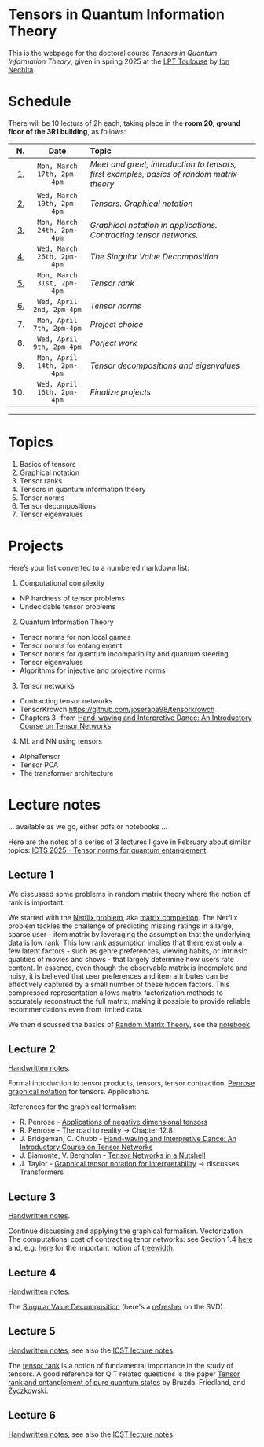 # Tensors in Quantum Information Theory

This is the webpage for the doctoral course _Tensors in Quantum Information Theory_, given in spring 2025 at the [LPT Toulouse](https://lpt.univ-tlse3.fr/en/) by [Ion Nechita](https://ion.nechita.net/). 

# Schedule 
There will be 10 lecturs of 2h each, taking place in the **room 20, ground floor of the 3R1 building**, as follows: 

|N.| Date | Topic | 
| ---: | :---: | :--- | 
| [1.](#lecture-1)  | `Mon, March 17th, 2pm-4pm` | *Meet and greet, introduction to tensors, first examples, basics of random matrix theory*
| [2.](#lecture-2)  | `Wed, March 19th, 2pm-4pm` | *Tensors. Graphical notation*
| [3.](#lecture-3)  | `Mon, March 24th, 2pm-4pm` | *Graphical notation in applications. Contracting tensor networks.*
| [4.](#lecture-4)  | `Wed, March 26th, 2pm-4pm` | *The Singular Value Decomposition*
| [5.](#lecture-5)  | `Mon, March 31st, 2pm-4pm` | *Tensor rank*
| [6.](#lecture-6)  | `Wed, April 2nd, 2pm-4pm` | *Tensor norms*
| 7.  | `Mon, April 7th, 2pm-4pm` | *Project choice*
| 8.  | `Wed, April 9th, 2pm-4pm` | *Porject work*
| 9.  | `Mon, April 14th, 2pm-4pm` | *Tensor decompositions and eigenvalues*
| 10. | `Wed, April 16th, 2pm-4pm` | *Finalize projects*
---

# Topics
1. Basics of tensors
2. Graphical notation
3. Tensor ranks 
4. Tensors in quantum information theory 
5. Tensor norms
6. Tensor decompositions
7. Tensor eigenvalues

# Projects
Here’s your list converted to a numbered markdown list:
1.	Computational complexity 
  - NP hardness of tensor problems
  - Undecidable tensor problems
2. Quantum Information Theory 
  - Tensor norms for non local games
  - Tensor norms for entanglement
  - Tensor norms for quantum incompatibility and quantum steering
  - Tensor eigenvalues
  - Algorithms for injective and projective norms
3. Tensor networks
  - Contracting tensor networks
  - TensorKrowch https://github.com/joserapa98/tensorkrowch
  - Chapters 3- from [Hand-waving and Interpretive Dance: An Introductory Course on Tensor Networks](https://arxiv.org/abs/1603.03039)
4. ML and NN using tensors
  - AlphaTensor
  - Tensor PCA
  - The transformer architecture


# Lecture notes
... available as we go, either pdfs or notebooks ...

Here are the notes of a series of 3 lectures I gave in February about similar topics: [ICTS 2025 - Tensor norms for quantum entanglement](https://ion.nechita.net/assets/pages/teaching/icts-2025-tensor-norms-for-quantum-entanglement.html). 

## Lecture 1

We discussed some problems in random matrix theory where the notion of rank is important. 

We started with the [Netflix problem](https://www.nytimes.com/2008/11/23/magazine/23Netflix-t.html), aka [matrix completion](https://en.wikipedia.org/wiki/Matrix_completion). The Netflix problem tackles the challenge of predicting missing ratings in a large, sparse user - item matrix by leveraging the assumption that the underlying data is low rank. This low rank assumption implies that there exist only a few latent factors - such as genre preferences, viewing habits, or intrinsic qualities of movies and shows - that largely determine how users rate content. In essence, even though the observable matrix is incomplete and noisy, it is believed that user preferences and item attributes can be effectively captured by a small number of these hidden factors. This compressed representation allows matrix factorization methods to accurately reconstruct the full matrix, making it possible to provide reliable recommendations even from limited data.

We then discussed the basics of [Random Matrix Theory](https://en.wikipedia.org/wiki/Random_matrix), see the [notebook](/assets/basics-of-RMT.ipynb). 

## Lecture 2

[Handwritten notes](/assets/graphical-notation-for-tensors.pdf).

Formal introduction to tensor products, tensors, tensor contraction. [Penrose graphical notation](https://en.wikipedia.org/wiki/Penrose_graphical_notation) for tensors. Applications. 

References for the graphical formalism: 
-  R. Penrose - [Applications of negative dimensional tensors](https://www.mscs.dal.ca/%7Eselinger/papers/graphical-bib/public/Penrose-applications-of-negative-dimensional-tensors.pdf)
-  R. Penrose - The road to reality -> Chapter 12.8
-  J. Bridgeman, C. Chubb - [Hand-waving and Interpretive Dance: An Introductory Course on Tensor Networks](https://arxiv.org/abs/1603.03039)
-  J. Biamonte, V. Bergholm - [Tensor Networks in a Nutshell](https://arxiv.org/abs/1708.00006)
-  J. Taylor - [Graphical tensor notation for interpretability](https://www.lesswrong.com/posts/BQKKQiBmc63fwjDrj/graphical-tensor-notation-for-interpretability) -> discusses Transformers

## Lecture 3

[Handwritten notes](/assets/graphical-notation-for-tensors.pdf).

Continue discussing and applying the graphical formalism. Vectorization. The computational cost of contracting tenor networks: see Section 1.4 [here](https://arxiv.org/abs/1603.03039) and, e.g. [here](https://arxiv.org/abs/quant-ph/0511069) for the important notion of [treewidth](https://en.wikipedia.org/wiki/Treewidth). 

## Lecture 4

[Handwritten notes](/assets/SVD.pdf).

The [Singular Value Decomposition](https://en.wikipedia.org/wiki/Singular_value_decomposition) (here's a [refresher](https://www-users.cse.umn.edu/~lerman/math5467/svd.pdf) on the SVD). 

## Lecture 5

[Handwritten notes](/assets/Tensor-rank.pdf), see also the [ICST lecture notes](https://ion.nechita.net/assets/pages/teaching/icts-2025-tensor-norms-for-quantum-entanglement.html).

The [tensor rank](https://en.wikipedia.org/wiki/Tensor_rank_decomposition) is a notion of fundamental importance in the study of tensors. A good reference for QIT related questions is the paper [Tensor rank and entanglement of pure quantum states](https://arxiv.org/abs/1912.06854) by Bruzda, Friedland, and Życzkowski.

## Lecture 6

[Handwritten notes](/assets/Tensor-norms.pdf), see also the [ICST lecture notes](https://ion.nechita.net/assets/pages/teaching/icts-2025-tensor-norms-for-quantum-entanglement.html).


